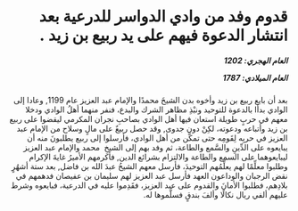 <h1 dir="rtl">قدوم وفد من وادي الدواسر للدرعية بعد انتشار الدعوة فيهم على يد ربيع بن زيد .</h1>

<h5 dir="rtl">العام الهجري:  1202

العام الميلادي: 1787

</h5>

<p dir="rtl">بعد أن بايع ربيع بن زيد وأخوه بدن الشيخَ محمدًا والإمام عبد العزيز عام 1199, وعادا إلى الوادي بدأا بالدعوة للتوحيد ونبْذِ مظاهر الشرك والبدع، فنفر منهما أهلُ الوادي ودخلا معهم في حربٍ طويلة استعان فيها أهل الوادي بصاحبِ نجران المكرمي ليقضوا على ربيع بن زيد وأتباعه ودعوته، لكِنْ دون جدوى, وقد حصل ربيعٌ على مالٍ وسلاح من الإمام عبد العزيز في حربِه لِقَومِه حتى تمكَّن من أهل الوادي، فأرسلوا إلى ربيع يطلبونَ منه أن يبايعوه على الدِّينِ والسَّمع والطاعة، ثم وفد بهم إلى الشيخِ  محمد والإمام عبد العزيز ليبايعوهما على السمع والطاعة والالتزام بشرائع الدين, فأكرمهم الأميرُ غايةَ الإكرام وطلبوا معلِّمًا لهم يعلِّمُهم التوحيدَ، فأرسل معهم الشيخُ عبدَ الله بن فاضل, بعد ستة أشهُرٍ نقض الرجبان والوداعون العهد فأرسل عبد العزيز لهم سليمان بن عفيصان فدهمهم في بلادِهم، فطلبوا الأمانَ والقدوم على عبد العزيز، فقَدِموا عليه في الدرعية، فبايعوه وشرط عليهم ألفي ريال نكالًا وألفَ بندقٍ فسلَّموها له.</p></br>
